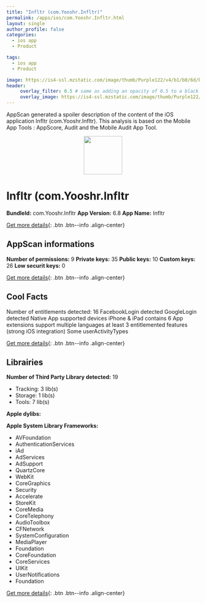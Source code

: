 ```yaml
---
title: "Infltr (com.Yooshr.Infltr)"
permalink: /apps/ios/com.Yooshr.Infltr.html
layout: single
author_profile: false
categories: 
  - ios app 
  - Product 

tags: 
  - ios app 
  - Product 

image: https://is4-ssl.mzstatic.com/image/thumb/Purple122/v4/b1/b0/6d/b1b06d49-9dde-5ae8-6402-92a20ea593ff/AppIcon-0-1x_U007emarketing-0-0-0-7-0-0-85-220.jpeg/512x512bb.jpg
header: 
     overlay_filter: 0.5 # same as adding an opacity of 0.5 to a black background
     overlay_image: https://is4-ssl.mzstatic.com/image/thumb/Purple122/v4/b1/b0/6d/b1b06d49-9dde-5ae8-6402-92a20ea593ff/AppIcon-0-1x_U007emarketing-0-0-0-7-0-0-85-220.jpeg/512x512bb.jpg
---
```

AppScan generated a spoiler description of the content of the iOS application Infltr (com.Yooshr.Infltr). This analysis is based on the Mobile App Tools : AppScore, Audit and the Mobile Audit App Tool.

  
  
<div style="text-align: center;"><img src="https://is4-ssl.mzstatic.com/image/thumb/Purple122/v4/b1/b0/6d/b1b06d49-9dde-5ae8-6402-92a20ea593ff/AppIcon-0-1x_U007emarketing-0-0-0-7-0-0-85-220.jpeg/512x512bb.jpg" width="100" height="100"></div>  
  
# Infltr (com.Yooshr.Infltr

**BundleId:** com.Yooshr.Infltr
**App Version:** 6.8
**App Name:** Infltr


[Get more details](/pricing.html){: .btn .btn--info .align-center}  
  
## AppScan informations 

**Number of permissions:** 9
**Private keys:** 35
**Public keys:** 10
**Custom keys:** 26
**Low securit keys:** 0
  
[Get more details](/pricing.html){: .btn .btn--info .align-center}

## Cool Facts

Number of entitlements detected: 16
FacebookLogin detected
GoogleLogin detected
Native App
supported devices iPhone & iPad
contains 6 App extensions
support multiple languages
at least 3 entitlemented features (strong iOS integration)
Some userActivityTypes
  
[Get more details](/pricing.html){: .btn .btn--info .align-center}

## Librairies 
**Number of Third Party Library detected:** 19
- Tracking: 3 lib(s)
- Storage: 1 lib(s)
- Tools: 7 lib(s)

**Apple dylibs:**


**Apple System Library Frameworks:**
- AVFoundation
- AuthenticationServices
- iAd
- AdServices
- AdSupport
- QuartzCore
- WebKit
- CoreGraphics
- Security
- Accelerate
- StoreKit
- CoreMedia
- CoreTelephony
- AudioToolbox
- CFNetwork
- SystemConfiguration
- MediaPlayer
- Foundation
- CoreFoundation
- CoreServices
- UIKit
- UserNotifications
- Foundation


  
[Get more details](/pricing.html){: .btn .btn--info .align-center}

